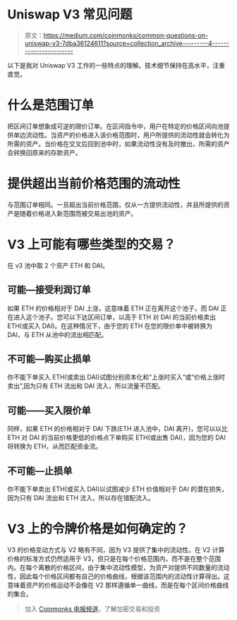 # Uniswap V3 常见问题

> 原文：<https://medium.com/coinmonks/common-questions-on-uniswap-v3-7dba36124611?source=collection_archive---------4----------------------->

以下是我对 Uniswap V3 工作的一些特点的理解。技术细节保持在高水平，注重直觉。

# 什么是范围订单

把区间订单想象成可逆的限价订单。在区间指令中，用户在特定的价格区间向池提供单边流动性。当资产的价格进入该价格范围时，用户所提供的流动性就会转化为所需的资产。当价格在交叉后回到池中时，如果流动性没有及时撤出，所需的资产会转换回原来的存款资产。

# 提供超出当前价格范围的流动性

与范围订单相同。一旦超出当前价格范围，仅从一方提供流动性，并且所提供的资产是随着价格进入新范围而被交易出池的资产。

# V3 上可能有哪些类型的交易？

在 v3 池中取 2 个资产 ETH 和 DAI。

## 可能—接受利润订单

如果 ETH 的价格相对于 DAI 上涨，这意味着 ETH 正在离开这个池子，而 DAI 正在进入这个池子。您可以下达区间订单，以高于 ETH 对 DAI 的当前价格卖出 ETH(或买入 DAI)。在这种情况下，由于您的 ETH 在您的限价单中被转换为 DAI，与 ETH 从池中的流出相匹配。

## 不可能—购买止损单

你不能下单买入 ETH(或卖出 DAI)试图分别资本化和“上涨时买入”或“价格上涨时卖出”,因为只有 ETH 流出和 DAI 流入，所以流量不匹配。

## 可能——买入限价单

同样，如果 ETH 的价格相对于 DAI 下跌(ETH 进入池中，DAI 离开)，您可以以比 ETH 对 DAI 的当前价格更低的价格点下单购买 ETH(或出售 DAI)，因为您的 DAI 将转换为 ETH，从而匹配资金流。

## 不可能—止损单

你不能下单卖出 ETH(或买入 DAI)以试图减少 ETH 价值相对于 DAI 的潜在损失，因为只有 DAI 流出和 ETH 流入，所以存在错配流入。

# V3 上的令牌价格是如何确定的？

V3 的价格变动方式与 V2 略有不同，因为 V3 提供了集中的流动性。在 V2 计算价格的标准方式仍然适用于 V3，但只是在每个价格范围内，而不是在整个范围内。在每个离散的价格区间，由于集中流动性模型，为资产对提供不同数量的流动性，因此每个价格区间都有自己的价格曲线，根据该范围内的流动性计算得出。这意味着资产的价格运动不会像在 V2 那样遵循单一曲线，而是在每个区间价格曲线的集合。

> 加入 [Coinmonks 电报频道](https://t.me/coincodecap)，了解加密交易和投资
